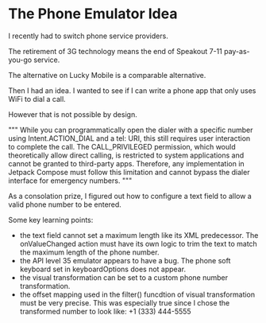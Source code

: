 # The Phone Emulator Idea

I recently had to switch phone service providers.

The retirement of 3G technology means the end of Speakout 7-11 pay-as-you-go service.

The alternative on Lucky Mobile is a comparable alternative.

Then I had an idea. I wanted to see if I can write a phone app that only uses WiFi to dial a call.

However that is not possible by design.

"""
While you can programmatically open the dialer with a specific number using Intent.ACTION_DIAL and
a tel: URI, this still requires user interaction to complete the call. The CALL_PRIVILEGED
permission, which would theoretically allow direct calling, is restricted to system applications and
cannot be granted to third-party apps. Therefore, any implementation in Jetpack Compose must follow
this limitation and cannot bypass the dialer interface for emergency numbers.
"""

As a consolation prize, I figured out how to configure a text field to allow a valid phone number
to be entered.

Some key learning points:
- the text field cannot set a maximum length like its XML predecessor. The onValueChanged action
  must have its own logic to trim the text to match the maximum length of the phone number.
- the API level 35 emulator appears to have a bug. The phone soft keyboard set in keyboardOptions
  does not appear.
- the visual transformation can be set to a custom phone number transformation.
- the offset mapping used in the filter() funcdtion of visual transformation must be very precise.
  This was especially true since I chose the transformed number to look like:
  +1 (333) 444-5555